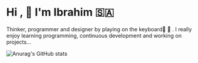 # Hi ,  :hugs: I'm Ibrahim :saudi_arabia: 
Thinker, programmer and designer by playing on the keyboard:musical_score:    :musical_keyboard: . 
I really enjoy learning programming, continuous development and working on projects...


![Anurag's GitHub stats](https://github-readme-stats.vercel.app/api?username=IbrahimAlshahrani&show_icons=true&theme=dark)







